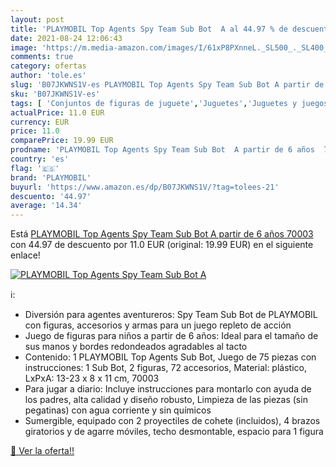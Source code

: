 ```yaml
---
layout: post
title: 'PLAYMOBIL Top Agents Spy Team Sub Bot  A al 44.97 % de descuento'
date: 2021-08-24 12:06:43
image: 'https://m.media-amazon.com/images/I/61xP8PXnneL._SL500_._SL400_.jpg'
comments: true
category: ofertas
author: 'tole.es'
slug: 'B07JKWNS1V-es PLAYMOBIL Top Agents Spy Team Sub Bot A partir de 6 años...'
sku: 'B07JKWNS1V-es'
tags: [ 'Conjuntos de figuras de juguete','Juguetes','Juguetes y juegos','Muñecos y figuras','playmobil', ]
actualPrice: 11.0 EUR
currency: EUR
price: 11.0
comparePrice: 19.99 EUR
prodname: 'PLAYMOBIL Top Agents Spy Team Sub Bot  A partir de 6 años  70003 '
country: 'es'
flag: '🇪🇸'
brand: 'PLAYMOBIL'
buyurl: 'https://www.amazon.es/dp/B07JKWNS1V/?tag=tolees-21'
descuento: '44.97'
average: '14.34'
---
```


Está [PLAYMOBIL Top Agents Spy Team Sub Bot  A partir de 6 años  70003 ](https://www.amazon.es/dp/B07JKWNS1V/?tag=tolees-21) con 44.97 de descuento por 11.0 EUR (original: 19.99 EUR) en el siguiente enlace!

[![PLAYMOBIL Top Agents Spy Team Sub Bot  A](https://m.media-amazon.com/images/I/61xP8PXnneL._SL500_._SL400_.jpg)](https://www.amazon.es/dp/B07JKWNS1V/?tag=tolees-21)

ℹ️:

- Diversión para agentes aventureros: Spy Team Sub Bot de PLAYMOBIL con figuras, accesorios y armas para un juego repleto de acción
- Juego de figuras para niños a partir de 6 años: Ideal para el tamaño de sus manos y bordes redondeados agradables al tacto
- Contenido: 1 PLAYMOBIL Top Agents Sub Bot, Juego de 75 piezas con instrucciones: 1 Sub Bot, 2 figuras, 72 accesorios, Material: plástico, LxPxA: 13-23 x 8 x 11 cm, 70003
- Para jugar a diario: Incluye instrucciones para montarlo con ayuda de los padres, alta calidad y diseño robusto, Limpieza de las piezas (sin pegatinas) con agua corriente y sin químicos
- Sumergible, equipado con 2 proyectiles de cohete (incluidos), 4 brazos giratorios y de agarre móviles, techo desmontable, espacio para 1 figura

[🛒 Ver la oferta!!](https://www.amazon.es/dp/B07JKWNS1V/?tag=tolees-21)
